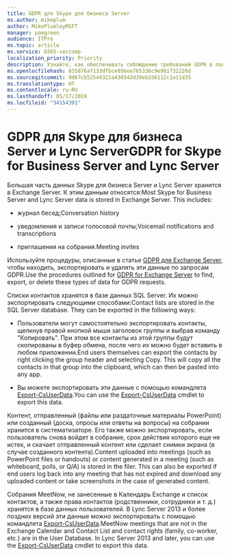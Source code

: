 ```yaml
---
title: GDPR для Skype для бизнеса Server
ms.author: mikeplum
author: MikePlumleyMSFT
manager: pamgreen
audience: ITPro
ms.topic: article
ms.service: O365-seccomp
localization_priority: Priority
description: Узнайте, как обеспечивать соблюдение требований GDPR в локальном развертывании Skype для бизнеса Server и Lync Server.
ms.openlocfilehash: 835876af133dfbce056ee765336c9e981732226d
ms.sourcegitcommit: 9d67cb52544321a430343d39eb336112c1a11d35
ms.translationtype: HT
ms.contentlocale: ru-RU
ms.lasthandoff: 05/17/2019
ms.locfileid: "34154391"
---
```

# <a name="gdpr-for-skype-for-business-server-and-lync-server"></a><span data-ttu-id="94dea-103">GDPR для Skype для бизнеса Server и Lync Server</span><span class="sxs-lookup"><span data-stu-id="94dea-103">GDPR for Skype for Business Server and Lync Server</span></span>

<span data-ttu-id="94dea-p101">Большая часть данных Skype для бизнеса Server и Lync Server хранится в Exchange Server. К этим данным относятся:</span><span class="sxs-lookup"><span data-stu-id="94dea-p101">Most Skype for Business Server and Lync Server data is stored in Exchange Server. This includes:</span></span>

-   <span data-ttu-id="94dea-106">журнал бесед;</span><span class="sxs-lookup"><span data-stu-id="94dea-106">Conversation history</span></span>

-   <span data-ttu-id="94dea-107">уведомления и записи голосовой почты;</span><span class="sxs-lookup"><span data-stu-id="94dea-107">Voicemail notifications and transcriptions</span></span>

-   <span data-ttu-id="94dea-108">приглашения на собрания.</span><span class="sxs-lookup"><span data-stu-id="94dea-108">Meeting invites</span></span>

<span data-ttu-id="94dea-109">Используйте процедуры, описанные в статье [GDPR для Exchange Server](gdpr-for-exchange-server.md), чтобы находить, экспортировать и удалять эти данные по запросам GDPR.</span><span class="sxs-lookup"><span data-stu-id="94dea-109">Use the procedures outlined for [GDPR for Exchange Server](gdpr-for-exchange-server.md) to find, export, or delete these types of data for GDPR requests.</span></span>

<span data-ttu-id="94dea-p102">Списки контактов хранятся в базе данных SQL Server. Их можно экспортировать следующими способами:</span><span class="sxs-lookup"><span data-stu-id="94dea-p102">Contact lists are stored in the SQL Server database. They can be exported in the following ways:</span></span>

-   <span data-ttu-id="94dea-p103">Пользователи могут самостоятельно экспортировать контакты, щелкнув правой кнопкой мыши заголовок группы и выбрав команду "Копировать". При этом все контакты из этой группы будут скопированы в буфер обмена, после чего их можно будет вставить в любом приложении.</span><span class="sxs-lookup"><span data-stu-id="94dea-p103">End users themselves can export the contacts by right clicking the group header and selecting Copy. This will copy all the contacts in that group into the clipboard, which can then be pasted into any app.</span></span>

-   <span data-ttu-id="94dea-114">Вы можете экспортировать эти данные с помощью командлета [Export-CsUserData](https://docs.microsoft.com/ru-RU/powershell/module/skype/export-csuserdata).</span><span class="sxs-lookup"><span data-stu-id="94dea-114">You can use the [Export-CsUserData](https://docs.microsoft.com/en-us/powershell/module/skype/export-csuserdata) cmdlet to export this data.</span></span>

<span data-ttu-id="94dea-p104">Контент, отправленный (файлы или раздаточные материалы PowerPoint) или созданный (доска, опросы или ответы на вопросы) на собрании хранится в систематизаторе. Его также можно экспортировать, если пользователь снова войдет в собрание, срок действия которого еще не истек, и скачает отправленный контент или сделает снимки экрана (в случае созданного контента).</span><span class="sxs-lookup"><span data-stu-id="94dea-p104">Content uploaded into meetings (such as PowerPoint files or handouts) or content generated in a meeting (such as whiteboard, polls, or Q/A) is stored in the filer. This can also be exported if end users log back into any meeting that has not expired and download any uploaded content or take screenshots in the case of generated content.</span></span>

<span data-ttu-id="94dea-p105">Собрания MeetNow, не занесенные в Календарь Exchange и список контактов, а также права контактов (родственники, сотрудники и т. д.) хранятся в базе данных пользователей. В Lync Server 2013 и более поздних версий эти данные можно экспортировать с помощью командлета [Export-CsUserData](https://docs.microsoft.com/ru-RU/powershell/module/skype/export-csuserdata).</span><span class="sxs-lookup"><span data-stu-id="94dea-p105">MeetNow meetings that are not in the Exchange Calendar and Contact List and contact rights (family, co-worker, etc.) are in the User Database. In Lync Server 2013 and later, you can use the [Export-CsUserData](https://docs.microsoft.com/en-us/powershell/module/skype/export-csuserdata) cmdlet to export this data.</span></span>
